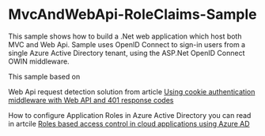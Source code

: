 # MvcAndWebApi-RoleClaims-Sample

This sample shows how to build a .Net web application which host both MVC and Web Api. 
Sample uses OpenID Connect to sign-in users from a single Azure Active Directory tenant, 
using the ASP.Net OpenID Connect OWIN middleware.

This sample based on [](https://github.com/AzureADSamples/WebApp-OpenIDConnect-DotNet)

Web Api request detection solution from article [Using cookie authentication middleware with Web API and 401 response codes](http://brockallen.com/2013/10/27/using-cookie-authentication-middleware-with-web-api-and-401-response-codes/)


How to configure Application Roles in Azure Active Directory you can read in artcile [Roles based access control in cloud applications using Azure AD](http://www.dushyantgill.com/blog/2014/12/10/roles-based-access-control-in-cloud-applications-using-azure-ad/)
